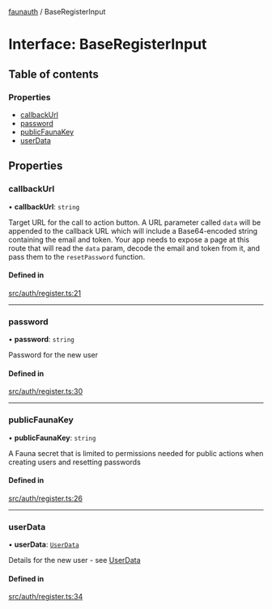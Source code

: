 [faunauth](../index.md) / BaseRegisterInput

# Interface: BaseRegisterInput

## Table of contents

### Properties

- [callbackUrl](BaseRegisterInput.md#callbackurl)
- [password](BaseRegisterInput.md#password)
- [publicFaunaKey](BaseRegisterInput.md#publicfaunakey)
- [userData](BaseRegisterInput.md#userdata)

## Properties

### callbackUrl

• **callbackUrl**: `string`

Target URL for the call to action button. A URL parameter called `data` will be appended to
the callback URL which will include a Base64-encoded string containing the email and token.
Your app needs to expose a page at this route that will read the `data` param, decode the
email and token from it, and pass them to the `resetPassword` function.

#### Defined in

[src/auth/register.ts:21](https://github.com/alexnitta/faunauth/blob/6a0971c/src/auth/register.ts#L21)

___

### password

• **password**: `string`

Password for the new user

#### Defined in

[src/auth/register.ts:30](https://github.com/alexnitta/faunauth/blob/6a0971c/src/auth/register.ts#L30)

___

### publicFaunaKey

• **publicFaunaKey**: `string`

A Fauna secret that is limited to permissions needed for public actions when creating users
and resetting passwords

#### Defined in

[src/auth/register.ts:26](https://github.com/alexnitta/faunauth/blob/6a0971c/src/auth/register.ts#L26)

___

### userData

• **userData**: [`UserData`](UserData.md)

Details for the new user - see [UserData](UserData.md)

#### Defined in

[src/auth/register.ts:34](https://github.com/alexnitta/faunauth/blob/6a0971c/src/auth/register.ts#L34)
